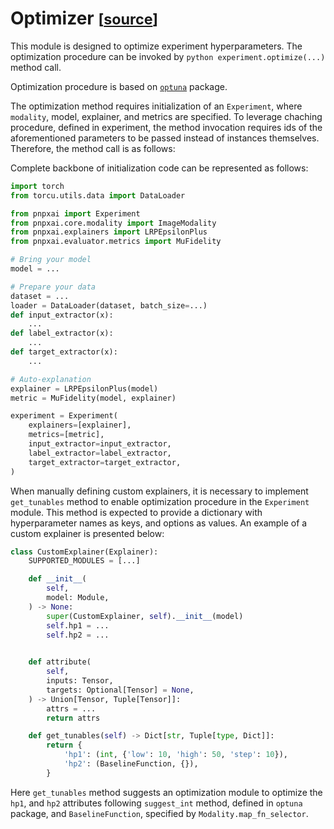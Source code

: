 # Optimizer <small>[[source](api/evaluator/optimizer.md)]</small>

This module is designed to optimize experiment hyperparameters. The optimization procedure can be invoked by ```python experiment.optimize(...)``` method call.

Optimization procedure is based on [`optuna`](https://optuna.org/) package.

The optimization method requires initialization of an `Experiment`, where `modality`, model, explainer, and metrics are specified. To leverage chaching procedure, defined in experiment, the method invocation requires ids of the aforementioned parameters to be passed instead of instances themselves. Therefore, the method call is as follows:

Complete backbone of initialization code can be represented as follows:

```python
import torch
from torcu.utils.data import DataLoader

from pnpxai import Experiment
from pnpxai.core.modality import ImageModality
from pnpxai.explainers import LRPEpsilonPlus
from pnpxai.evaluator.metrics import MuFidelity

# Bring your model
model = ...

# Prepare your data
dataset = ...
loader = DataLoader(dataset, batch_size=...)
def input_extractor(x):
	...
def label_extractor(x):
	...
def target_extractor(x):
	...

# Auto-explanation
explainer = LRPEpsilonPlus(model)
metric = MuFidelity(model, explainer)

experiment = Experiment(
	explainers=[explainer],
  	metrics=[metric],
	input_extractor=input_extractor,
	label_extractor=label_extractor,
  	target_extractor=target_extractor,
)
```

When manually defining custom explainers, it is necessary to implement `get_tunables` method to enable optimization procedure in the `Experiment` module. This method is expected to provide a dictionary with hyperparameter names as keys, and options as values. An example of a custom explainer is presented below:

```python
class CustomExplainer(Explainer):
    SUPPORTED_MODULES = [...]

    def __init__(
        self,
        model: Module,
    ) -> None:
        super(CustomExplainer, self).__init__(model)
        self.hp1 = ...
        self.hp2 = ...

        
    def attribute(
        self,
        inputs: Tensor,
        targets: Optional[Tensor] = None,
    ) -> Union[Tensor, Tuple[Tensor]]:
        attrs = ...
        return attrs

    def get_tunables(self) -> Dict[str, Tuple[type, Dict]]:
        return {
            'hp1': (int, {'low': 10, 'high': 50, 'step': 10}),
            'hp2': (BaselineFunction, {}),
        }
```

Here `get_tunables` method suggests an optimization module to optimize the `hp1`, and `hp2` attributes following `suggest_int` method, defined in `optuna` package, and `BaselineFunction`, specified by `Modality.map_fn_selector`.

